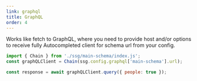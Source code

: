 ```yaml
---
link: graphql
title: GraphQL
order: 4
---
```


Works like fetch to GraphQL, where you need to provide host and/or options to receive fully Autocompleted client for schema url from your config.

```js
import { Chain } from './ssg/main-schema/index.js';
const graphQLClient = Chain(ssg.config.graphql['main-schema'].url);

const response = await graphQLClient.query({ people: true });
```

